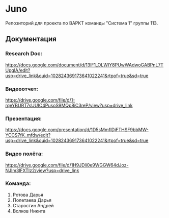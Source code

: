 # Juno
Репозиторий для проекта по ВАРКТ команды "Система 1" группы 113.

## Документация

### Research Doc:
https://docs.google.com/document/d/13lF1_OLWIY8PUwWAdwoGABPnL7TUpglA/edit?usp=drive_link&ouid=102824369173641022241&rtpof=true&sd=true
### Видеоотчет:
https://drive.google.com/file/d/1-rqeYBURT7sUUIC4PusoS9MQp8iC3reP/view?usp=drive_link
### Презентация:
https://docs.google.com/presentation/d/1D5sMmflDiFTHSF9bbMW-YCCS7fK_mfdw/edit?usp=drive_link&ouid=102824369173641022241&rtpof=true&sd=true
### Видео полёта:
https://drive.google.com/file/d/1H9JDli0e9WGGW64dJoz-NJlm3lFXTIz2/view?usp=drive_link

### Команда:
1. Ротова Дарья
2. Полетаева Дарья
3. Старостин Андрей
4. Волков Никита
